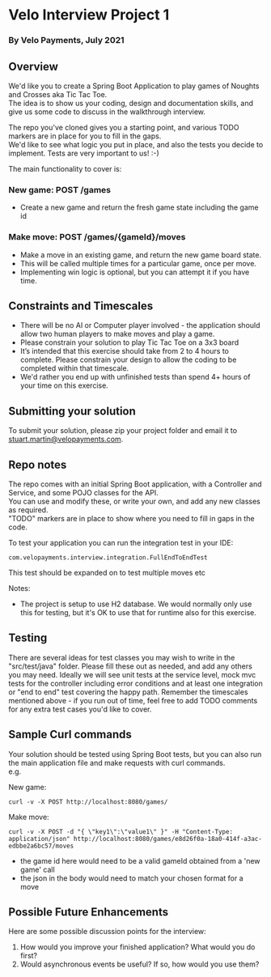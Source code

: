 
# Velo Interview Project 1
### By Velo Payments, July 2021

## Overview
We'd like you to create a Spring Boot Application to play games of Noughts and Crosses aka Tic Tac Toe.  
The idea is to show us your coding, design and documentation skills, and give us some code to discuss in the walkthrough interview.  

The repo you've cloned gives you a starting point, and various TODO markers are in place for you to fill in the gaps.  
We'd like to see what logic you put in place, and also the tests you decide to implement. Tests are very important to us! :-) 

The main functionality to cover is:

### New game: 	POST /games

- Create a new game and return the fresh game state including the game id

### Make move:  POST /games/{gameId}/moves  
- Make a move in an existing game, and return the new game board state.    
- This will be called multiple times for a particular game, once per move.  
- Implementing win logic is optional, but you can attempt it if you have time.

## Constraints and Timescales
- There will be no AI or Computer player involved - the application should allow two human players to make moves and play a game.
- Please constrain your solution to play Tic Tac Toe on a 3x3 board  
- It’s intended that this exercise should take from 2 to 4 hours to complete. Please constrain your design to allow the coding to be completed within that timescale.
- We'd rather you end up with unfinished tests than spend 4+ hours of your time on this exercise. 

## Submitting your solution
To submit your solution, please zip your project folder and email it to stuart.martin@velopayments.com.  

## Repo notes
The repo comes with an initial Spring Boot application, with a Controller and Service, and some POJO classes for the API.  
You can use and modify these, or write your own, and add any new classes as required.  
"TODO" markers are in place to show where you need to fill in gaps in the code.  

To test your application you can run the integration test in your IDE:
    
    com.velopayments.interview.integration.FullEndToEndTest

This test should be expanded on to test multiple moves etc

Notes:
- The project is setup to use H2 database. We would normally only use this for testing, but it's OK to use that for runtime also for this exercise. 

## Testing
There are several ideas for test classes you may wish to write in the "src/test/java" folder.
Please fill these out as needed, and add any others you may need.
Ideally we will see unit tests at the service level, mock mvc tests for the controller including error conditions and at least one integration or "end to end" test covering the happy path.
Remember the timescales mentioned above - if you run out of time, feel free to add TODO comments for any extra test cases you'd like to cover.


## Sample Curl commands

Your solution should be tested using Spring Boot tests, but you can also run the main application file and make requests with curl commands.  
e.g.

New game:
  
    curl -v -X POST http://localhost:8080/games/

Make move:  

    curl -v -X POST -d "{ \"key1\":\"value1\" }" -H "Content-Type: application/json" http://localhost:8080/games/e8d26f0a-18a0-414f-a3ac-edbbe2a6bc57/moves

- the game id here would need to be a valid gameId obtained from a 'new game' call
- the json in the body would need to match your chosen format for a move



## Possible Future Enhancements

Here are some possible discussion points for the interview:

1. How would you improve your finished application? What would you do first?  
2. Would asynchronous events be useful? If so, how would you use them?

